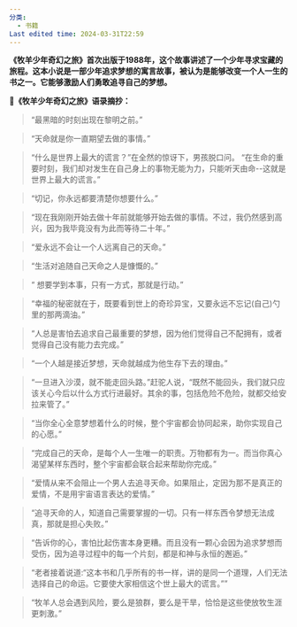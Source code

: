 ```yaml
---
分类:
  - 书籍
Last edited time: 2024-03-31T22:59
---
```

**《牧羊少年奇幻之旅》首次出版于1988年，这个故事讲述了一个少年寻求宝藏的旅程。这本小说是一部少年追求梦想的寓言故事，被认为是能够改变一个人一生的书之一。它能够激励人们勇敢追寻自己的梦想。**

📖**《牧羊少年奇幻之旅》语录摘抄：**

  

> “最黑暗的时刻出现在黎明之前。”

> “天命就是你一直期望去做的事情。”

> “什么是世界上最大的谎言？”在全然的惊讶下，男孩脱口问。 “在生命的重要时刻，我们却对发生在自己身上的事物无能为力，只能听天由命--这就是世界上最大的谎言。”  

> “切记，你永远都要清楚你想要什么。”

> “现在我刚刚开始去做十年前就能够开始去做的事情。不过，我仍然感到高兴，因为我毕竟没有为此而等待二十年。”

> “爱永远不会让一个人远离自己的天命。”

> “生活对追随自己天命之人是慷慨的。”

> “ 想要学到本事，只有一方式，那就是行动。”

> “幸福的秘密就在于，既要看到世上的奇珍异宝，又要永远不忘记(自己)勺里的那两滴油。”

> “人总是害怕去追求自己最重要的梦想，因为他们觉得自己不配拥有，或者觉得自己没有能力去完成。”

> “一个人越是接近梦想，天命就越成为他生存下去的理由。”

> “一旦进入沙漠，就不能走回头路。”赶驼人说，“既然不能回头，我们就只应该关心今后以什么方式行进最好。其余的事，包括危险不危险，就都交给安拉来管了。”

> “当你全心全意梦想着什么的时候，整个宇宙都会协同起来，助你实现自己的心愿。”

> “完成自己的天命，是每个人一生唯一的职责。万物都有为一。而当你真心渴望某样东西时，整个宇宙都会联合起来帮助你完成。”

> “爱情从来不会阻止一个男人去追寻天命。如果阻止，定因为那不是真正的爱情，不是用宇宙语言表达的爱情。”

> “追寻天命的人，知道自己需要掌握的一切。只有一样东西令梦想无法成真，那就是担心失败。”

> “告诉你的心，害怕比起伤害本身更糟。而且没有一颗心会因为追求梦想而受伤，因为追寻过程中的每一个片刻，都是和神与永恒的邂逅。”

> “老者接着说道:“这本书和几乎所有的书一样，讲的是同一个道理，人们无法选择自己的命运。它要使大家相信这个世上最大的谎言。””

> “牧羊人总会遇到风险，要么是狼群，要么是干旱，恰恰是这些使放牧生涯更刺激。”